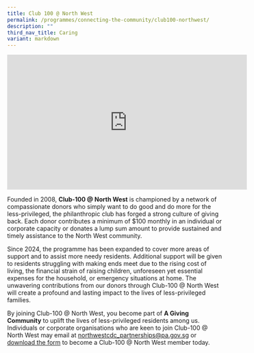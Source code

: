 ```yaml
---
title: Club 100 @ North West
permalink: /programmes/connecting-the-community/club100-northwest/
description: ""
third_nav_title: Caring
variant: markdown
---
```

<iframe allowfullscreen="" allow="accelerometer; autoplay; clipboard-write; encrypted-media; gyroscope; picture-in-picture; web-share" frameborder="0" title="YouTube video player" src="https://www.youtube.com/embed/tC43PoH6-ZY?si=FLd2EFase4BRqF7O" height="315" width="560"></iframe>

Founded in 2008, **Club-100 @ North West** is championed by a network of compassionate donors who simply want to do good and do more for the less-privileged, the philanthropic club has forged a strong culture of giving back. Each donor contributes a minimum of $100 monthly in an individual or corporate capacity or donates a lump sum amount to provide sustained and timely assistance to the North West community.

Since 2024, the programme has been expanded to cover more areas of support and to assist more needy residents. Additional support will be given to residents struggling with making ends meet due to the rising cost of living, the financial strain of raising children, unforeseen yet essential expenses for the household, or emergency situations at home. The unwavering contributions from our donors through Club-100 @ North West will create a profound and lasting impact to the lives of less-privileged families. 

By joining Club-100 @ North West, you become part of **A Giving Community** to uplift the lives of less-privileged residents among us. Individuals or corporate organisations who are keen to join Club-100 @ North West may email at northwestcdc_partnerships@pa.gov.sg or [download the form](/files/Club_100___North_West_Donation_Form.pdf) to become a Club-100 @ North West member today.